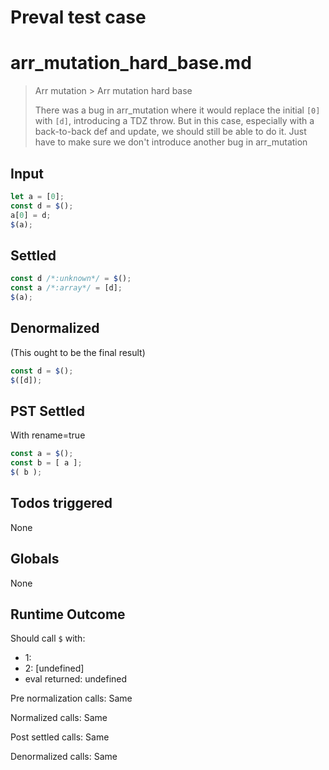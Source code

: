 # Preval test case

# arr_mutation_hard_base.md

> Arr mutation > Arr mutation hard base
>
> There was a bug in arr_mutation where it would replace the
> initial `[0]` with `[d]`, introducing a TDZ throw.
> But in this case, especially with a back-to-back def and update, 
> we should still be able to do it. Just have to make sure we don't introduce
> another bug in arr_mutation

## Input

`````js filename=intro
let a = [0];
const d = $();
a[0] = d;
$(a);
`````


## Settled


`````js filename=intro
const d /*:unknown*/ = $();
const a /*:array*/ = [d];
$(a);
`````


## Denormalized
(This ought to be the final result)

`````js filename=intro
const d = $();
$([d]);
`````


## PST Settled
With rename=true

`````js filename=intro
const a = $();
const b = [ a ];
$( b );
`````


## Todos triggered


None


## Globals


None


## Runtime Outcome


Should call `$` with:
 - 1: 
 - 2: [undefined]
 - eval returned: undefined

Pre normalization calls: Same

Normalized calls: Same

Post settled calls: Same

Denormalized calls: Same
